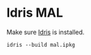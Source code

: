 # Idris MAL

Make sure [Idris](http://www.idris-lang.org) is installed.

```
idris --build mal.ipkg
```
